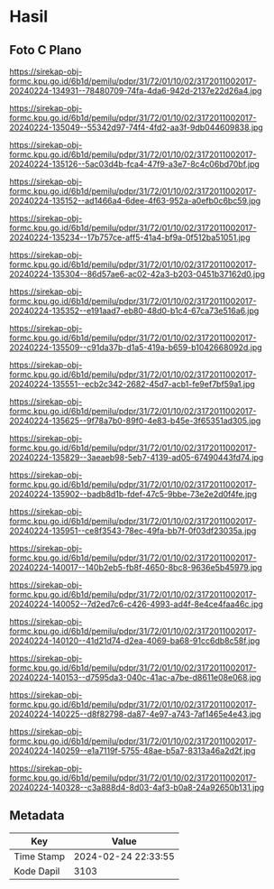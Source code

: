 # Hasil

## Foto C Plano

https://sirekap-obj-formc.kpu.go.id/6b1d/pemilu/pdpr/31/72/01/10/02/3172011002017-20240224-134931--78480709-74fa-4da6-942d-2137e22d26a4.jpg

https://sirekap-obj-formc.kpu.go.id/6b1d/pemilu/pdpr/31/72/01/10/02/3172011002017-20240224-135049--55342d97-74f4-4fd2-aa3f-9db044609838.jpg

https://sirekap-obj-formc.kpu.go.id/6b1d/pemilu/pdpr/31/72/01/10/02/3172011002017-20240224-135126--5ac03d4b-fca4-47f9-a3e7-8c4c06bd70bf.jpg

https://sirekap-obj-formc.kpu.go.id/6b1d/pemilu/pdpr/31/72/01/10/02/3172011002017-20240224-135152--ad1466a4-6dee-4f63-952a-a0efb0c6bc59.jpg

https://sirekap-obj-formc.kpu.go.id/6b1d/pemilu/pdpr/31/72/01/10/02/3172011002017-20240224-135234--17b757ce-aff5-41a4-bf9a-0f512ba51051.jpg

https://sirekap-obj-formc.kpu.go.id/6b1d/pemilu/pdpr/31/72/01/10/02/3172011002017-20240224-135304--86d57ae6-ac02-42a3-b203-0451b37162d0.jpg

https://sirekap-obj-formc.kpu.go.id/6b1d/pemilu/pdpr/31/72/01/10/02/3172011002017-20240224-135352--e191aad7-eb80-48d0-b1c4-67ca73e516a6.jpg

https://sirekap-obj-formc.kpu.go.id/6b1d/pemilu/pdpr/31/72/01/10/02/3172011002017-20240224-135509--c91da37b-d1a5-419a-b659-b1042668092d.jpg

https://sirekap-obj-formc.kpu.go.id/6b1d/pemilu/pdpr/31/72/01/10/02/3172011002017-20240224-135551--ecb2c342-2682-45d7-acb1-fe9ef7bf59a1.jpg

https://sirekap-obj-formc.kpu.go.id/6b1d/pemilu/pdpr/31/72/01/10/02/3172011002017-20240224-135625--9f78a7b0-89f0-4e83-b45e-3f65351ad305.jpg

https://sirekap-obj-formc.kpu.go.id/6b1d/pemilu/pdpr/31/72/01/10/02/3172011002017-20240224-135829--3aeaeb98-5eb7-4139-ad05-67490443fd74.jpg

https://sirekap-obj-formc.kpu.go.id/6b1d/pemilu/pdpr/31/72/01/10/02/3172011002017-20240224-135902--badb8d1b-fdef-47c5-9bbe-73e2e2d0f4fe.jpg

https://sirekap-obj-formc.kpu.go.id/6b1d/pemilu/pdpr/31/72/01/10/02/3172011002017-20240224-135951--ce8f3543-78ec-49fa-bb7f-0f03df23035a.jpg

https://sirekap-obj-formc.kpu.go.id/6b1d/pemilu/pdpr/31/72/01/10/02/3172011002017-20240224-140017--140b2eb5-fb8f-4650-8bc8-9636e5b45979.jpg

https://sirekap-obj-formc.kpu.go.id/6b1d/pemilu/pdpr/31/72/01/10/02/3172011002017-20240224-140052--7d2ed7c6-c426-4993-ad4f-8e4ce4faa46c.jpg

https://sirekap-obj-formc.kpu.go.id/6b1d/pemilu/pdpr/31/72/01/10/02/3172011002017-20240224-140120--41d21d74-d2ea-4069-ba68-91cc6db8c58f.jpg

https://sirekap-obj-formc.kpu.go.id/6b1d/pemilu/pdpr/31/72/01/10/02/3172011002017-20240224-140153--d7595da3-040c-41ac-a7be-d8611e08e068.jpg

https://sirekap-obj-formc.kpu.go.id/6b1d/pemilu/pdpr/31/72/01/10/02/3172011002017-20240224-140225--d8f82798-da87-4e97-a743-7af1465e4e43.jpg

https://sirekap-obj-formc.kpu.go.id/6b1d/pemilu/pdpr/31/72/01/10/02/3172011002017-20240224-140259--e1a7119f-5755-48ae-b5a7-8313a46a2d2f.jpg

https://sirekap-obj-formc.kpu.go.id/6b1d/pemilu/pdpr/31/72/01/10/02/3172011002017-20240224-140328--c3a888d4-8d03-4af3-b0a8-24a92650b131.jpg


## Metadata

| Key        | Value               |
| ---------- | ------------------- |
| Time Stamp | 2024-02-24 22:33:55 |
| Kode Dapil | 3103                |



